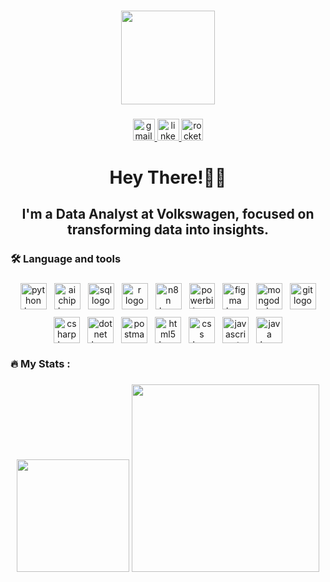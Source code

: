 ###
<div align="center">
  <img height="150" src="https://media.giphy.com/media/M9gbBd9nbDrOTu1Mqx/giphy.gif"  />
</div>

###
<div align="center">
  <a href="mailto:nicholas.birochi@gmail.com" target="_blank">
    <img src="https://img.shields.io/static/v1?message=Gmail&logo=gmail&label=&color=D14836&logoColor=white&labelColor=&style=for-the-badge" height="35" alt="gmail logo"  />
  </a>
  <a href="https://www.linkedin.com/in/nicholas-birochi/" target="_blank">
    <img src="https://img.shields.io/static/v1?message=LinkedIn&logo=linkedin&label=&color=0077B5&logoColor=white&labelColor=&style=for-the-badge" height="35" alt="linkedin logo"  />
  </a>
  <a href="https://app.rocketseat.com.br/me/nicholas-birochi-1501" target="_blank">
    <img src="https://img.shields.io/static/v1?message=Rocketseat&logo=rocketseat&label=&color=8257E5&logoColor=white&labelColor=&style=for-the-badge" height="35" alt="rocketseat logo" />
  </a>
</div>

###
<h1 align="center">Hey There!👋🏻</h1>
<h2 align="center">I'm a Data Analyst at Volkswagen, focused on transforming data into insights.</h2>


###
<h3 align="left">🛠 Language and tools</h3>

###
<div align="center" style="display: flex; flex-wrap: wrap; justify-content: center; gap: 12px;">
  <img src="https://skillicons.dev/icons?i=py" height="42" alt="python logo"  />
  <img src="https://img.icons8.com/fluency-systems-regular/48/artificial-intelligence.png" height="42" alt="ai chip logo" />
  <img src="https://img.icons8.com/external-soft-fill-juicy-fish/60/external-sql-coding-and-development-soft-fill-soft-fill-juicy-fish.png" height="42" alt="sql logo" />
  <img src="https://cdn.jsdelivr.net/gh/devicons/devicon/icons/r/r-original.svg" height="42" alt="r logo" />
  <img src="https://cdn.simpleicons.org/n8n/f27ea9" height="42" alt="n8n logo" />
  <img src="https://upload.wikimedia.org/wikipedia/commons/c/cf/New_Power_BI_Logo.svg" height="41" alt="powerbi logo" />
  <img src="https://skillicons.dev/icons?i=figma" height="42" alt="figma logo" />
  <img src="https://skillicons.dev/icons?i=mongodb" height="42" alt="mongodb logo" />
  <img src="https://skillicons.dev/icons?i=git" height="42" alt="git logo" />
  <img src="https://skillicons.dev/icons?i=cs" height="42" alt="csharp logo" />
  <img src="https://skillicons.dev/icons?i=dotnet" height="42" alt="dotnet logo" />
  <img src="https://skillicons.dev/icons?i=postman" height="42" alt="postman logo" />
  <img src="https://skillicons.dev/icons?i=html" height="42" alt="html5 logo"  />
  <img src="https://skillicons.dev/icons?i=css" height="42" alt="css logo"  />
  <img src="https://skillicons.dev/icons?i=js" height="42" alt="javascript logo" />
  <img src="https://skillicons.dev/icons?i=java" height="42" alt="java logo" />
</div>

###



<h3 align="left">🔥   My Stats :</h3>

###
<p align="center">
  <img src="https://github-readme-stats.vercel.app/api?username=nicholasbirochi&show_icons=true&theme=radical" height="180"/>
  <img src="https://github-readme-stats.vercel.app/api/top-langs/?username=nicholasbirochi&layout=compact&theme=radical" height="300"/>
</p>

###
